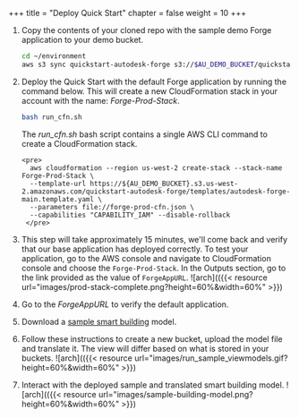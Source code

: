 +++
title = "Deploy Quick Start"
chapter = false
weight = 10
+++

1. Copy the contents of your cloned repo with the sample demo Forge application to your demo bucket.
   
    ```bash  
    cd ~/environment  
    aws s3 sync quickstart-autodesk-forge s3://$AU_DEMO_BUCKET/quickstart-autodesk-forge/
    ```
2. Deploy the Quick Start with the default Forge application by running the command below. This will create a new CloudFormation stack in your account with the name: *Forge-Prod-Stack*.
  
    ```bash
    bash run_cfn.sh
    ```    
    The *run_cfn.sh* bash script contains a single AWS CLI command to create a CloudFormation stack.
   
       <pre>
         aws cloudformation --region us-west-2 create-stack --stack-name Forge-Prod-Stack \
         --template-url https://${AU_DEMO_BUCKET}.s3.us-west-2.amazonaws.com/quickstart-autodesk-forge/templates/autodesk-forge-main.template.yaml \
         --parameters file://forge-prod-cfn.json \
         --capabilities "CAPABILITY_IAM" --disable-rollback
        </pre>
3. This step will take approximately 15 minutes, we'll come back and verify that our base application has deployed correctly. To test your application, go to the AWS console and navigate to CloudFormation console and choose the `Forge-Prod-Stack`. In the Outputs section, go to the link provided as the value of `ForgeAppURL`.
![arch](({{< resource url="images/prod-stack-complete.png?height=60%&width=60%" >}})
4. Go to the *ForgeAppURL* to verify the default application. 
5. Download a [sample smart building](https://s3.amazonaws.com/aws-cfn-samples/forge-workshop/demo/rme_advanced_sample_project.rvt) model.
6. Follow these instructions to create a new bucket, upload the model file and translate it.
The view will differ based on what is stored in your buckets.
![arch](({{< resource url="images/run_sample_viewmodels.gif?height=60%&width=60%" >}})
7. Interact with the deployed sample and translated smart building model.
![arch](({{< resource url="images/sample-building-model.png?height=60%&width=60%" >}})
